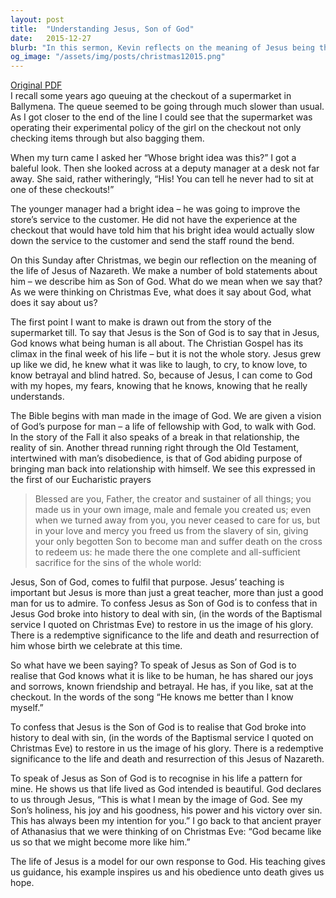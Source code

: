 ```yaml
---
layout: post
title:  "Understanding Jesus, Son of God"
date:   2015-12-27
blurb: "In this sermon, Kevin reflects on the meaning of Jesus being the Son of God. He emphasizes that Jesus, having lived a human life, understands our joys, sorrows, and experiences. He also highlights the redemptive significance of Jesus' life, death, and resurrection, and how Jesus serves as a model for our own lives."
og_image: "/assets/img/posts/christmas12015.png"
---
```

[Original PDF](/assets/pdf/christmas12015.pdf)    
I recall some years ago queuing at the checkout of a supermarket in Ballymena. The queue seemed to be going through much slower than usual. As I got closer to the end of the line I could see that the supermarket was operating their experimental policy of the girl on the checkout not only checking items through but also bagging them.

When my turn came I asked her “Whose bright idea was this?” I got a baleful look. Then she looked across at a deputy manager at a desk not far away. She said, rather witheringly, “His! You can tell he never had to sit at one of these checkouts!”

The younger manager had a bright idea – he was going to improve the store’s service to the customer. He did not have the experience at the checkout that would have told him that his bright idea would actually slow down the service to the customer and send the staff round the bend.

On this Sunday after Christmas, we begin our reflection on the meaning of the life of Jesus of Nazareth. We make a number of bold statements about him – we describe him as Son of God. What do we mean when we say that? As we were thinking on Christmas Eve, what does it say about God, what does it say about us?

The first point I want to make is drawn out from the story of the supermarket till. To say that Jesus is the Son of God is to say that in Jesus, God knows what being human is all about. The Christian Gospel has its climax in the final week of his life – but it is not the whole story. Jesus grew up like we did, he knew what it was like to laugh, to cry, to know love, to know betrayal and blind hatred. So, because of Jesus, I can come to God with my hopes, my fears, knowing that he knows, knowing that he really understands.

The Bible begins with man made in the image of God. We are given a vision of God’s purpose for man – a life of fellowship with God, to walk with God. In the story of the Fall it also speaks of a break in that relationship, the reality of sin. Another thread running right through the Old Testament, intertwined with man’s disobedience, is that of God abiding purpose of bringing man back into relationship with himself. We see this expressed in the first of our Eucharistic prayers

>Blessed are you, Father,
the creator and sustainer of all things;
you made us in your own image,
male and female you created us;
even when we turned away from you,
you never ceased to care for us,
but in your love and mercy you freed us from the slavery of sin,
giving your only begotten Son to become man
and suffer death on the cross to redeem us:
he made there the one complete and all-sufficient sacrifice
for the sins of the whole world:

Jesus, Son of God, comes to fulfil that purpose. Jesus’ teaching is important but Jesus is more than just a great teacher, more than just a good man for us to admire. To confess Jesus as Son of God is to confess that in Jesus God broke into history to deal with sin, (in the words of the Baptismal service I quoted on Christmas Eve) to restore in us the image of his glory. There is a redemptive significance to the life and death and resurrection of him whose birth we celebrate at this time.

So what have we been saying? To speak of Jesus as Son of God is to realise that God knows what it is like to be human, he has shared our joys and sorrows, known friendship and betrayal. He has, if you like, sat at the checkout. In the words of the song “He knows me better than I know myself.”

To confess that Jesus is the Son of God is to realise that God broke into history to deal with sin, (in the words of the Baptismal service I quoted on Christmas Eve) to restore in us the image of his glory. There is a redemptive significance to the life and death and resurrection of this Jesus of Nazareth.

To speak of Jesus as Son of God is to recognise in his life a pattern for mine. He shows us that life lived as God intended is beautiful. God declares to us through Jesus, “This is what I mean by the image of God. See my Son’s holiness, his joy and his goodness, his power and his victory over sin. This has always been my intention for you.” I go back to that ancient prayer of Athanasius that we were thinking of on Christmas Eve: “God became like us so that we might become more like him.”

The life of Jesus is a model for our own response to God. His teaching gives us guidance, his example inspires us and his obedience unto death gives us hope.
